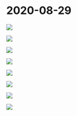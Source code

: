 # 2020-08-29

![](img/2020-08-29_1.png)

![](img/2020-08-29_2.png)

![](img/2020-08-29_3.png)

![](img/2020-08-29_4.png)

![](img/2020-08-29_5.png)

![](img/2020-08-29_6.png)

![](img/2020-08-29_7.png)

![](img/2020-08-29_8.png)

